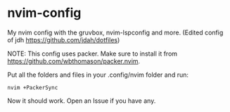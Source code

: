 # nvim-config
My nvim config with the gruvbox, nvim-lspconfig and more. (Edited config of jdh https://github.com/jdah/dotfiles)

NOTE: This config uses packer. Make sure to install it from https://github.com/wbthomason/packer.nvim.

Put all the folders and files in your .config/nvim folder and run:

```
nvim +PackerSync
```

Now it should work. Open an Issue if you have any.
